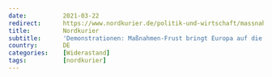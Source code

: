 ```yaml
---
date:          2021-03-22
redirect:      https://www.nordkurier.de/politik-und-wirtschaft/massnahmen-frust-bringt-europa-auf-die-strasse-2242868603.html
title:         Nordkurier
subtitle:      'Demonstrationen: Maßnahmen-Frust bringt Europa auf die Straße'
country:       DE
categories:    [Widerastand]
tags:          [nordkurier]
---
```

